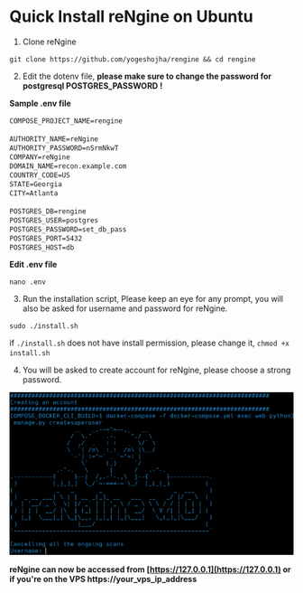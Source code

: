# Quick Install reNgine on Ubuntu

1. Clone reNgine

```
git clone https://github.com/yogeshojha/rengine && cd rengine
```

2. Edit the dotenv file, **please make sure to change the password for postgresql POSTGRES_PASSWORD !**

**Sample .env file**

```
COMPOSE_PROJECT_NAME=rengine

AUTHORITY_NAME=reNgine
AUTHORITY_PASSWORD=nSrmNkwT
COMPANY=reNgine
DOMAIN_NAME=recon.example.com
COUNTRY_CODE=US
STATE=Georgia
CITY=Atlanta

POSTGRES_DB=rengine
POSTGRES_USER=postgres
POSTGRES_PASSWORD=set_db_pass
POSTGRES_PORT=5432
POSTGRES_HOST=db

```
**Edit .env file**

```
nano .env
```

3. Run the installation script, Please keep an eye for any prompt, you will also be asked for username and password for reNgine.

```
sudo ./install.sh
```

if `./install.sh` does not have install permission, please change it, `chmod +x install.sh`

4. You will be asked to create account for reNgine, please choose a strong password.

![](../static/username.png)


**reNgine can now be accessed from [https://127.0.0.1](https://127.0.0.1) or if you're on the VPS https://your_vps_ip_address**
